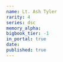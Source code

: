 ```yaml
---
name: Lt. Ash Tyler
rarity: 4
series: dsc
memory_alpha:
bigbook_tier: -1
in_portal: true
date:
published: true
---
```



